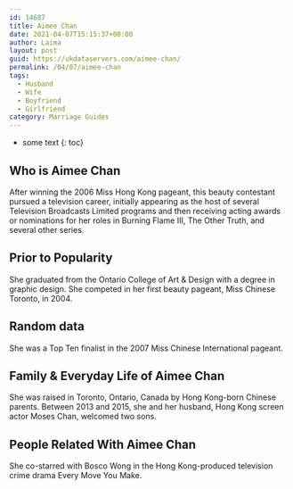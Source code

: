 ```yaml
---
id: 14687
title: Aimee Chan
date: 2021-04-07T15:15:37+00:00
author: Laima
layout: post
guid: https://ukdataservers.com/aimee-chan/
permalink: /04/07/aimee-chan
tags:
  - Husband
  - Wife
  - Boyfriend
  - Girlfriend
category: Marriage Guides
---
```


* some text
{: toc}


## Who is Aimee Chan
                  
                  
                  
After winning the 2006 Miss Hong Kong pageant, this beauty contestant pursued a television career, initially appearing as the host of several Television Broadcasts Limited programs and then receiving acting awards or nominations for her roles in Burning Flame III, The Other Truth, and several other series.
                  
              
            
              
            
                
                
                
## Prior to Popularity
                  
                  
                  
She graduated from the Ontario College of Art & Design with a degree in graphic design. She competed in her first beauty pageant, Miss Chinese Toronto, in 2004.
                  
              
            
              
            
                
                
                
## Random data
                  
                  
                  
She was a Top Ten finalist in the 2007 Miss Chinese International pageant.
                  
              
            
              
            
                
                
                
## Family & Everyday Life of Aimee Chan
                  
                  
                  
She was raised in Toronto, Ontario, Canada by Hong Kong-born Chinese parents. Between 2013 and 2015, she and her husband, Hong Kong screen actor Moses Chan, welcomed two sons.
                  
              
            
              
            
                
                
                
## People Related With Aimee Chan
                  
                  
                  
She co-starred with Bosco Wong in the Hong Kong-produced television crime drama Every Move You Make.
                  
              
            
              
            
                
              
            
              
              
            
            
              
            
          
          
          